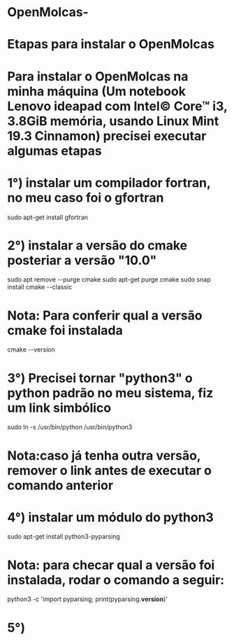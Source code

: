 # OpenMolcas-
# Etapas para instalar o OpenMolcas
# Para instalar o OpenMolcas na minha máquina (Um notebook Lenovo ideapad com Intel© Core™ i3, 3.8GiB memória, usando Linux Mint 19.3 Cinnamon) precisei executar algumas etapas
# 1°) instalar um compilador fortran, no meu caso foi o gfortran
sudo apt-get install gfortran
# 2°) instalar a versão do cmake posteriar a versão "10.0"
sudo apt remove --purge cmake
sudo apt-get purge cmake
sudo snap install cmake --classic
# Nota: Para conferir qual a versão cmake foi instalada
cmake --version
# 3°) Precisei tornar "python3" o python padrão no meu sistema, fiz um link simbólico
sudo ln -s /usr/bin/python /usr/bin/python3
# Nota:caso já tenha outra versão, remover o link antes de executar o comando anterior
# 4°) instalar um módulo do python3
sudo apt-get install python3-pyparsing
# Nota: para checar qual a versão foi instalada, rodar o comando a seguir:
python3 -c 'import pyparsing; print(pyparsing.__version__)'
# 5°) 

